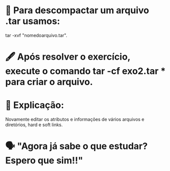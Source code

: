 # 🔰 Para descompactar um arquivo .tar usamos:

tar -xvf "nomedoarquivo.tar".

# 🖋️ Após resolver o exercício, execute o comando tar -cf exo2.tar * para criar o arquivo.

# 📝 Explicação: 

Novamente editar os atributos e informações de vários arquivos e diretórios,
hard e soft links.

# 🗣️ "Agora já sabe o que estudar? Espero que sim!!" 

